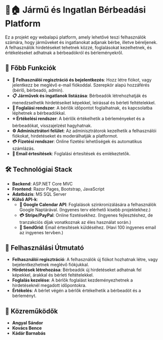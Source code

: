 # 🚗🏠 Jármű és Ingatlan Bérbeadási Platform

Ez a projekt egy webalapú platform, amely lehetővé teszi felhasználók számára, hogy járműveket és ingatlanokat adjanak bérbe, illetve béreljenek. A felhasználók hirdetéseket tehetnek közzé, foglalásokat kezelhetnek, és értékeléseket adhatnak a bérbeadókról és bérleményekről.

## 🌟 Főbb Funkciók

- **🔐 Felhasználói regisztráció és bejelentkezés**: Hozz létre fiókot, vagy jelentkezz be meglévő e-mail fiókoddal. Szerepkör alapú hozzáférés (bérlő, bérbeadó, admin).
- **📋 Járművek és ingatlanok listázása**: Bérbeadók létrehozhatják és menedzselhetik hirdetéseiket képekkel, leírással és bérleti feltételekkel.
- **📅 Foglalási rendszer**: A bérlők időpontot foglalhatnak, és kapcsolatba léphetnek a bérbeadókkal.
- **⭐ Értékelési rendszer**: A bérlők értékelhetik a bérleményeket és a bérbeadókat, visszajelzést hagyhatnak.
- **⚙️ Adminisztrátori felület**: Az adminisztrátorok kezelhetik a felhasználói fiókokat, hirdetéseket és moderálhatják a platformot.
- **💳 Fizetési rendszer**: Online fizetési lehetőségek és automatikus számlázás.
- **📧 Email értesítések**: Foglalási értesítések és emlékeztetők.

## 🛠️ Technológiai Stack

- **Backend**: ASP.NET Core MVC
- **Frontend**: Razor Pages, Bootstrap, JavaScript
- **Adatbázis**: MS SQL Server
- **Külső API-k**: 
  - **📅 Google Calendar API**: Foglalások szinkronizálására a felhasználók Google Naptárával. (Ingyenes terv elérhető kisebb projektekhez.)
  - **💳 Stripe/PayPal**: Online fizetésekhez. (Ingyenes fejlesztéshez, de tranzakciós díjak vonatkoznak az éles használat során.)
  - **📧 SendGrid**: Email értesítések küldéséhez. (Havi 100 ingyenes email az ingyenes tervben.)

## 📖 Felhasználási Útmutató
 - **Felhasználói regisztráció**: A felhasználók új fiókot hozhatnak létre, vagy bejelentkezhetnek meglévő fiókjukkal.
 - **Hirdetések létrehozása**: Bérbeadók új hirdetéseket adhatnak fel képekkel, árakkal és bérleti feltételekkel.
 - **Foglalás kezelése**: A bérlők foglalást kezdeményezhetnek a hirdetéseknél megadott időpontokra.
 - **Értékelés**: A bérlet végén a bérlők értékelhetik a bérbeadót és a bérleményt.

## 👥 Közreműködők
 - **Angyal Sándor**
 - **Kovács Bence**
 - **Kádár Barnabás**
